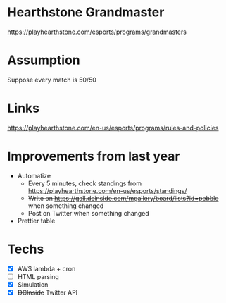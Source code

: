 # Hearthstone Grandmaster
https://playhearthstone.com/esports/programs/grandmasters

# Assumption
Suppose every match is 50/50

# Links
https://playhearthstone.com/en-us/esports/programs/rules-and-policies

# Improvements from last year
- Automatize
  - Every 5 minutes, check standings from https://playhearthstone.com/en-us/esports/standings/
  - ~~Write on https://gall.dcinside.com/mgallery/board/lists?id=pebble when something changed~~
  - Post on Twitter when something changed
- Prettier table

# Techs
- [x] AWS lambda + cron
- [ ] HTML parsing
- [x] Simulation
- [x] ~~DCInside~~ Twitter API
